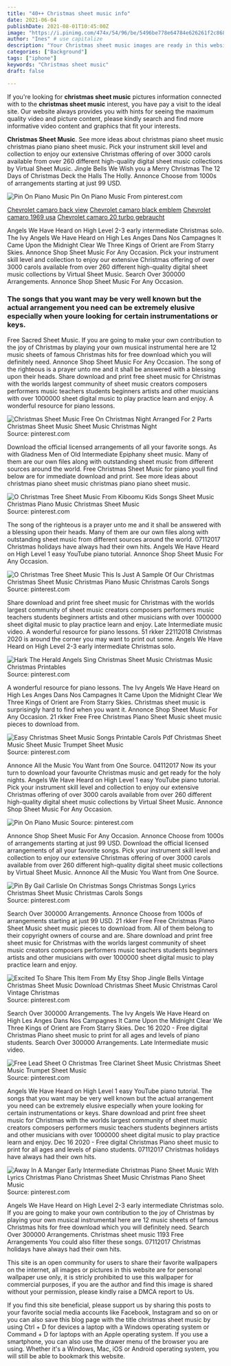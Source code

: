 ```yaml
---
title: "40++ Christmas sheet music info"
date: 2021-06-04
publishDate: 2021-08-01T10:45:00Z
image: "https://i.pinimg.com/474x/54/96/be/5496be778e64784e626261f2c868e134.jpg"
author: "Ines" # use capitalize
description: "Your Christmas sheet music images are ready in this website. Christmas sheet music are a topic that is being searched for and liked by netizens now. You can Download the Christmas sheet music files here. Find and Download all free images."
categories: ["Background"]
tags: ["iphone"]
keywords: "Christmas sheet music"
draft: false

---
```


If you're looking for **christmas sheet music** pictures information connected with to the **christmas sheet music** interest, you have pay a visit to the ideal  site.  Our website always  provides you with  hints  for seeing  the maximum  quality video and picture  content, please kindly search and find more informative video content and graphics  that fit your interests.

**Christmas Sheet Music**. See more ideas about christmas piano sheet music christmas piano piano sheet music. Pick your instrument skill level and collection to enjoy our extensive Christmas offering of over 3000 carols available from over 260 different high-quality digital sheet music collections by Virtual Sheet Music. Jingle Bells We Wish you a Merry Christmas The 12 Days of Christmas Deck the Halls The Holly. Annonce Choose from 1000s of arrangements starting at just 99 USD.

![Pin On Piano Music](https://i.pinimg.com/originals/29/4e/47/294e47e3ab8b70f88c1a2c7c75e1e40e.png "Pin On Piano Music")
Pin On Piano Music From pinterest.com

[Chevrolet camaro back view](/chevrolet-camaro-back-view/)
[Chevrolet camaro black emblem](/chevrolet-camaro-black-emblem/)
[Chevrolet camaro 1969 usa](/chevrolet-camaro-1969-usa/)
[Chevrolet camaro 20 turbo gebraucht](/chevrolet-camaro-20-turbo-gebraucht/)

Angels We Have Heard on High Level 2-3 early intermediate Christmas solo. The Ivy Angels We Have Heard on High Les Anges Dans Nos Campagnes It Came Upon the Midnight Clear We Three Kings of Orient are From Starry Skies. Annonce Shop Sheet Music For Any Occasion. Pick your instrument skill level and collection to enjoy our extensive Christmas offering of over 3000 carols available from over 260 different high-quality digital sheet music collections by Virtual Sheet Music. Search Over 300000 Arrangements. Annonce Shop Sheet Music For Any Occasion.

### The songs that you want may be very well known but the actual arrangement you need can be extremely elusive especially when youre looking for certain instrumentations or keys.

Free Sacred Sheet Music. If you are going to make your own contribution to the joy of Christmas by playing your own musical instrumental here are 12 music sheets of famous Christmas hits for free download which you will definitely need. Annonce Shop Sheet Music For Any Occasion. The song of the righteous is a prayer unto me and it shall be answered with a blessing upon their heads. Share download and print free sheet music for Christmas with the worlds largest community of sheet music creators composers performers music teachers students beginners artists and other musicians with over 1000000 sheet digital music to play practice learn and enjoy. A wonderful resource for piano lessons.


![Christmas Sheet Music Free On Christmas Night Arranged For 2 Parts Christmas Sheet Music Sheet Music Christmas Night](https://i.pinimg.com/originals/ea/93/07/ea93076976beb52939c9e3205987dbbf.gif "Christmas Sheet Music Free On Christmas Night Arranged For 2 Parts Christmas Sheet Music Sheet Music Christmas Night")
Source: pinterest.com

Download the official licensed arrangements of all your favorite songs. As with Gladness Men of Old Intermediate Epiphany sheet music. Many of them are our own files along with outstanding sheet music from different sources around the world. Free Christmas Sheet Music for piano youll find below are for immediate download and print. See more ideas about christmas piano sheet music christmas piano piano sheet music.

![O Christmas Tree Sheet Music From Kiboomu Kids Songs Sheet Music Christmas Piano Music Christmas Sheet Music](https://i.pinimg.com/originals/ca/fb/67/cafb674f7b87762175e82193b23d08f3.jpg "O Christmas Tree Sheet Music From Kiboomu Kids Songs Sheet Music Christmas Piano Music Christmas Sheet Music")
Source: pinterest.com

The song of the righteous is a prayer unto me and it shall be answered with a blessing upon their heads. Many of them are our own files along with outstanding sheet music from different sources around the world. 07112017 Christmas holidays have always had their own hits. Angels We Have Heard on High Level 1 easy YouTube piano tutorial. Annonce Shop Sheet Music For Any Occasion.

![O Christmas Tree Sheet Music This Is Just A Sample Of Our Christmas Christmas Sheet Music Christmas Piano Music Christmas Carols Songs](https://i.pinimg.com/originals/d4/d9/e3/d4d9e332bd02dd7dccc10898c9907bfe.gif "O Christmas Tree Sheet Music This Is Just A Sample Of Our Christmas Christmas Sheet Music Christmas Piano Music Christmas Carols Songs")
Source: pinterest.com

Share download and print free sheet music for Christmas with the worlds largest community of sheet music creators composers performers music teachers students beginners artists and other musicians with over 1000000 sheet digital music to play practice learn and enjoy. Late Intermediate music video. A wonderful resource for piano lessons. 51 rkker 22112018 Christmas 2020 is around the corner you may want to print out some. Angels We Have Heard on High Level 2-3 early intermediate Christmas solo.

![Hark The Herald Angels Sing Christmas Sheet Music Christmas Music Christmas Printables](https://i.pinimg.com/originals/ed/65/f4/ed65f466554071d808ce40b0b0f140df.gif "Hark The Herald Angels Sing Christmas Sheet Music Christmas Music Christmas Printables")
Source: pinterest.com

A wonderful resource for piano lessons. The Ivy Angels We Have Heard on High Les Anges Dans Nos Campagnes It Came Upon the Midnight Clear We Three Kings of Orient are From Starry Skies. Christmas sheet music is surprisingly hard to find when you want it. Annonce Shop Sheet Music For Any Occasion. 21 rkker Free Free Christmas Piano Sheet Music sheet music pieces to download from.

![Easy Christmas Sheet Music Songs Printable Carols Pdf Christmas Sheet Music Sheet Music Trumpet Sheet Music](https://i.pinimg.com/originals/a2/19/66/a21966d5142e73f8eb4761316e9f5c45.gif "Easy Christmas Sheet Music Songs Printable Carols Pdf Christmas Sheet Music Sheet Music Trumpet Sheet Music")
Source: pinterest.com

Annonce All the Music You Want from One Source. 04112017 Now its your turn to download your favourite Christmas music and get ready for the holy nights. Angels We Have Heard on High Level 1 easy YouTube piano tutorial. Pick your instrument skill level and collection to enjoy our extensive Christmas offering of over 3000 carols available from over 260 different high-quality digital sheet music collections by Virtual Sheet Music. Annonce Shop Sheet Music For Any Occasion.

![Pin On Piano Music](https://i.pinimg.com/originals/29/4e/47/294e47e3ab8b70f88c1a2c7c75e1e40e.png "Pin On Piano Music")
Source: pinterest.com

Annonce Shop Sheet Music For Any Occasion. Annonce Choose from 1000s of arrangements starting at just 99 USD. Download the official licensed arrangements of all your favorite songs. Pick your instrument skill level and collection to enjoy our extensive Christmas offering of over 3000 carols available from over 260 different high-quality digital sheet music collections by Virtual Sheet Music. Annonce All the Music You Want from One Source.

![Pin By Gail Carlisle On Christmas Songs Christmas Songs Lyrics Christmas Sheet Music Christmas Carols Songs](https://i.pinimg.com/originals/91/16/b5/9116b59262693e93079793d4a2721980.jpg "Pin By Gail Carlisle On Christmas Songs Christmas Songs Lyrics Christmas Sheet Music Christmas Carols Songs")
Source: pinterest.com

Search Over 300000 Arrangements. Annonce Choose from 1000s of arrangements starting at just 99 USD. 21 rkker Free Free Christmas Piano Sheet Music sheet music pieces to download from. All of them belong to their copyright owners of course and are. Share download and print free sheet music for Christmas with the worlds largest community of sheet music creators composers performers music teachers students beginners artists and other musicians with over 1000000 sheet digital music to play practice learn and enjoy.

![Excited To Share This Item From My Etsy Shop Jingle Bells Vintage Christmas Sheet Music Download Christmas Sheet Music Christmas Carol Vintage Christmas](https://i.pinimg.com/originals/e5/51/92/e5519217b1b3945fddb4bfa13184cea2.jpg "Excited To Share This Item From My Etsy Shop Jingle Bells Vintage Christmas Sheet Music Download Christmas Sheet Music Christmas Carol Vintage Christmas")
Source: pinterest.com

Search Over 300000 Arrangements. The Ivy Angels We Have Heard on High Les Anges Dans Nos Campagnes It Came Upon the Midnight Clear We Three Kings of Orient are From Starry Skies. Dec 16 2020 - Free digital Christmas Piano sheet music to print for all ages and levels of piano students. Search Over 300000 Arrangements. Late Intermediate music video.

![Free Lead Sheet O Christmas Tree Clarinet Sheet Music Christmas Sheet Music Trumpet Sheet Music](https://i.pinimg.com/originals/a4/e3/73/a4e373605e6db6a46a96b0387c367f96.jpg "Free Lead Sheet O Christmas Tree Clarinet Sheet Music Christmas Sheet Music Trumpet Sheet Music")
Source: pinterest.com

Angels We Have Heard on High Level 1 easy YouTube piano tutorial. The songs that you want may be very well known but the actual arrangement you need can be extremely elusive especially when youre looking for certain instrumentations or keys. Share download and print free sheet music for Christmas with the worlds largest community of sheet music creators composers performers music teachers students beginners artists and other musicians with over 1000000 sheet digital music to play practice learn and enjoy. Dec 16 2020 - Free digital Christmas Piano sheet music to print for all ages and levels of piano students. 07112017 Christmas holidays have always had their own hits.

![Away In A Manger Early Intermediate Christmas Piano Sheet Music With Lyrics Christmas Piano Christmas Sheet Music Christmas Piano Sheet Music](https://i.pinimg.com/474x/54/96/be/5496be778e64784e626261f2c868e134.jpg "Away In A Manger Early Intermediate Christmas Piano Sheet Music With Lyrics Christmas Piano Christmas Sheet Music Christmas Piano Sheet Music")
Source: pinterest.com

Angels We Have Heard on High Level 2-3 early intermediate Christmas solo. If you are going to make your own contribution to the joy of Christmas by playing your own musical instrumental here are 12 music sheets of famous Christmas hits for free download which you will definitely need. Search Over 300000 Arrangements. Christmas sheet music 1193 Free Arrangements You could also filter these songs. 07112017 Christmas holidays have always had their own hits.

This site is an open community for users to share their favorite wallpapers on the internet, all images or pictures in this website are for personal wallpaper use only, it is stricly prohibited to use this wallpaper for commercial purposes, if you are the author and find this image is shared without your permission, please kindly raise a DMCA report to Us.

If you find this site beneficial, please support us by sharing this posts to your favorite social media accounts like Facebook, Instagram and so on or you can also save this blog page with the title christmas sheet music by using Ctrl + D for devices a laptop with a Windows operating system or Command + D for laptops with an Apple operating system. If you use a smartphone, you can also use the drawer menu of the browser you are using. Whether it's a Windows, Mac, iOS or Android operating system, you will still be able to bookmark this website.
